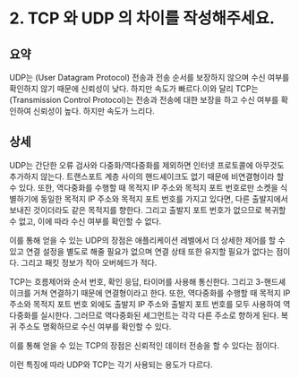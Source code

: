 
# 2. TCP 와 UDP 의 차이를 작성해주세요.

## 요약

UDP는 (User Datagram Protocol) 전송과 전송 순서를 보장하지 않으며 수신 여부를 확인하지 않기 때문에 신뢰성이 낮다. 하지만 속도가 빠르다.이와 달리 TCP는 (Transmission Control Protocol)는 전송과 전송에 대한 보장을 하고 수신 여부를 확인하여 신뢰성이 높다. 하지만 속도가 느리다.
   
## 상세

UDP는 간단한 오류 검사와 다중화/역다중화를 제외하면 인터넷 프로토콜에 아무것도 추가하지 않는다. 트랜스포트 계층 사이의 핸드셰이크도 없기 때문에 비연결형이라 할 수 있다. 또한, 역다중화를 수행할 때 목적지 IP 주소와 목적지 포트 번호로만 소켓을 식별하기에 동일한 목적지 IP 주소와 목적지 포트 번호를 가지고 있다면, 다른 출발지에서 보내진 것이더라도 같은 목적지를 향한다. 그리고 출발지 포트 번호가 없으므로 복귀할 수 없고, 이에 따라 수신 여부를 확인할 수 없다. 
    
이를 통해 얻을 수 있는 UDP의 장점은 애플리케이션 레벨에서 더 상세한 제어를 할 수 있고 연결 설정을 별도로 해줄 필요가 없으며 연결 상태 또한 유지할 필요가 없다는 점이다. 그리고 패킷 정보가 작아 오버헤드가 적다.

TCP는 흐름제어와 순서 번호, 확인 응답, 타이머를 사용해 통신한다. 그리고 3-핸드셰이크를 거쳐 연결하기 때문에 연결형이라고 한다. 또한, 역다중화를 수행할 때 목적지 IP 주소와 목적지 포트 번호 외에도 출발지 IP 주소와 출발지 포트 번호를 모두 사용하여 역다중화를 실시한다. 그러므로 역다중화된 세그먼트는 각각 다른 주소로 향하게 된다. 복귀 주소도 명확하므로 수신 여부를 확인할 수 있다.

이를 통해 얻을 수 있는 TCP의 장점은 신뢰적인 데이터 전송을 할 수 있다는 점이다. 
   
이런 특징에 따라 UDP와 TCP는 각기 사용되는 용도가 다르다. 
